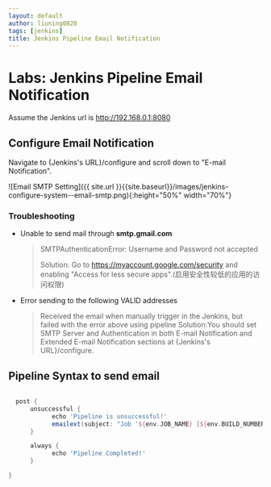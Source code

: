 ```yaml
---
layout: default
author: liuning0820
tags: [jenkins]
title: Jenkins Pipeline Email Notification
---
```


# Labs: Jenkins Pipeline Email Notification

Assume the Jenkins url is http://192.168.0.1:8080

## Configure Email Notification

Navigate to {Jenkins's URL}/configure and scroll down to "E-mail Notification".

![Email SMTP Setting]({{ site.url }}{{site.baseurl}}/images/jenkins-configure-system--email-smtp.png){:height="50%" width="70%"}

### Troubleshooting

- Unable to send mail through **smtp.gmail.com**
  > SMTPAuthenticationError: Username and Password not accepted
  >
  > Solution: Go to https://myaccount.google.com/security and enabling "Access for less secure apps".(启用安全性较低的应用的访问权限)

- Error sending to the following VALID addresses
  > Received the email when manually trigger in the Jenkins, but failed with the error above using pipeline
  > Solution:You should set SMTP Server and Authentication in both E-mail Notification and Extended E-mail Notification sections at {Jenkins's URL}/configure.

## Pipeline Syntax to send email

```groovy

  post {
      unsuccessful {
            echo 'Pipeline is unsuccessful!'
            emailext(subject: "Job '${env.JOB_NAME} [${env.BUILD_NUMBER}]' ", body: "Job '<${env.BUILD_URL}>' Unsuccessful.", from: '******@gmail.com',to: '******@outlook.com')
      }

      always {
            echo 'Pipeline Completed!'
      }

}

```
